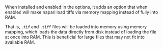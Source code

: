 When installed and enabled in the options, it adds an option that when enabled
will make napari load tiffs via memory mapping instead of fully into RAM.

That is, `.tif` and `.tiff` files will be loaded into memory using memory
mapping, which loads the data directly from disk instead of loading the file
at once into RAM. This is beneficial for large files that may not fit into
available RAM.

